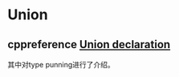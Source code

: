 # Union 



## cppreference  [Union declaration](https://en.cppreference.com/w/c/language/union)

其中对type punning进行了介绍。

